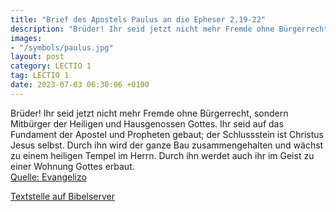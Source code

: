 ```yaml
---
title: "Brief des Apostels Paulus an die Epheser 2,19-22"
description: "Brüder! Ihr seid jetzt nicht mehr Fremde ohne Bürgerrecht, sondern Mitbürger der Heiligen und Hausgenossen Gottes. Ihr seid auf das Fundament der Apostel und Propheten gebaut; der Schlussstein ist Christus Jesus selbst. Durch ihn wird der ganze Bau zusammengehalten und wächst zu ...."
images:
- "/symbols/paulus.jpg"
layout: post
category: LECTIO 1
tag: LECTIO 1
date: 2023-07-03 06:30:06 +0100
---
```

Brüder! Ihr seid jetzt nicht mehr Fremde ohne Bürgerrecht, sondern Mitbürger der Heiligen und Hausgenossen Gottes.
Ihr seid auf das Fundament der Apostel und Propheten gebaut; der Schlussstein ist Christus Jesus selbst.
Durch ihn wird der ganze Bau zusammengehalten und wächst zu einem heiligen Tempel im Herrn.<!--more-->
Durch ihn werdet auch ihr im Geist zu einer Wohnung Gottes erbaut.<br>
[Quelle: Evangelizo](https://evangeliumtagfuertag.org/DE/gospel)

[Textstelle auf Bibelserver](https://www.bibleserver.com/EU/Epheser2,19-22)

